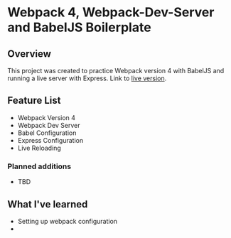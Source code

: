 # Webpack 4, Webpack-Dev-Server and BabelJS Boilerplate
## Overview
This project was created to practice Webpack version 4 with BabelJS and running a live server with Express.
Link to [live version](#).

## Feature List
  * Webpack Version 4
  * Webpack Dev Server
  * Babel Configuration
  * Express Configuration
  * Live Reloading

### Planned additions
  * TBD

## What I've learned
  * Setting up webpack configuration
  * 